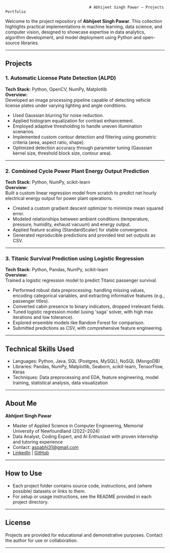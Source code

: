                                          # Abhijeet Singh Pawar – Projects Portfolio

Welcome to the project repository of **Abhijeet Singh Pawar**. This collection highlights practical implementations in machine learning, data science, and computer vision, designed to showcase expertise in data analytics, algorithm development, and model deployment using Python and open-source libraries.

---

## Projects

### 1. Automatic License Plate Detection (ALPD)
**Tech Stack:** Python, OpenCV, NumPy, Matplotlib  
**Overview:**  
Developed an image processing pipeline capable of detecting vehicle license plates under varying lighting and angle conditions.
- Used Gaussian blurring for noise reduction.
- Applied histogram equalization for contrast enhancement.
- Employed adaptive thresholding to handle uneven illumination scenarios.
- Implemented custom contour detection and filtering using geometric criteria (area, aspect ratio, shape).
- Optimized detection accuracy through parameter tuning (Gaussian kernel size, threshold block size, contour area).

---

### 2. Combined Cycle Power Plant Energy Output Prediction
**Tech Stack:** Python, NumPy, scikit-learn  
**Overview:**  
Built a custom linear regression model from scratch to predict net hourly electrical energy output for power plant operations.
- Created a custom gradient descent optimizer to minimize mean squared error.
- Modeled relationships between ambient conditions (temperature, pressure, humidity, exhaust vacuum) and energy output.
- Applied feature scaling (StandardScaler) for stable convergence.
- Generated reproducible predictions and provided test set outputs as CSV.

---

### 3. Titanic Survival Prediction using Logistic Regression
**Tech Stack:** Python, Pandas, NumPy, scikit-learn  
**Overview:**  
Trained a logistic regression model to predict Titanic passenger survival.
- Performed robust data preprocessing: handling missing values, encoding categorical variables, and extracting informative features (e.g., passenger titles).
- Converted cabin presence to binary indicators, dropped irrelevant fields.
- Tuned logistic regression model (using 'saga' solver, with high max iterations and low tolerance).
- Explored ensemble models like Random Forest for comparison.
- Submitted predictions as CSV, with comprehensive feature engineering.

---

## Technical Skills Used

- Languages: Python, Java, SQL (Postgres, MySQL), NoSQL (MongoDB)
- Libraries: Pandas, NumPy, Matplotlib, Seaborn, scikit-learn, TensorFlow, Keras
- Techniques: Data preprocessing and EDA, feature engineering, model training, statistical analysis, data visualization

---

## About Me

**Abhijeet Singh Pawar**  
- Master of Applied Science in Computer Engineering, Memorial University of Newfoundland (2022–2024)
- Data Analyst, Coding Expert, and AI Enthusiast with proven internship and tutoring experience
- Contact: aspabhi31@gmail.com  
- [LinkedIn](https://linkedin.com/in/abhijeet-singh-pawar-482576149/) | [GitHub](https://github.com/aspabhi31)

---

## How to Use

- Each project folder contains source code, instructions, and (where possible) datasets or links to them.
- For setup or usage instructions, see the README provided in each project directory.

---

## License

Projects are provided for educational and demonstrative purposes. Contact the author for use or collaboration.

---
